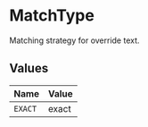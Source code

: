 # MatchType

Matching strategy for override text.


## Values

| Name    | Value   |
| ------- | ------- |
| `EXACT` | exact   |